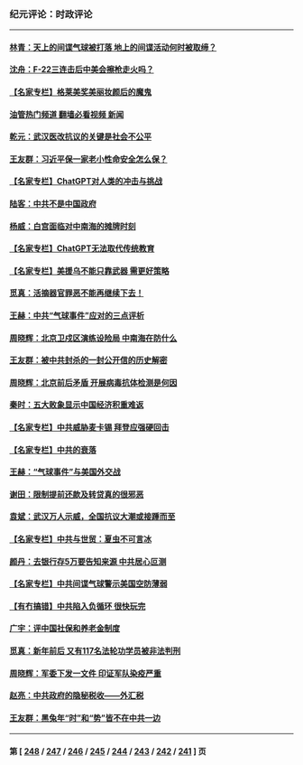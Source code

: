### 纪元评论：时政评论
---
#### [林青：天上的间谍气球被打落 地上的间谍活动何时被取缔？](../../pages/nsc1025/n13928539.md?02140330) 
#### [沈舟：F-22三连击后中美会擦枪走火吗？](../../pages/nsc1025/n13928511.md?02140330) 
#### [【名家专栏】格莱美奖美丽妆颜后的魔鬼](../../pages/nsc1025/n13928163.md?02140330) 
#### [油管热门频道 翻墙必看视频 新闻](ok?02140330)
#### [乾元：武汉医改抗议的关键是社会不公平](../../pages/nsc1025/n13928467.md?02140330) 
#### [王友群：习近平保一家老小性命安全怎么保？](../../pages/nsc1025/n13928422.md?02140330) 
#### [【名家专栏】ChatGPT对人类的冲击与挑战](../../pages/nsc1025/n13925475.md?02140330) 
#### [陆客：中共不是中国政府](../../pages/nsc1025/n13927762.md?02140330) 
#### [杨威：白宫面临对中南海的摊牌时刻](../../pages/nsc1025/n13927866.md?02140330) 
#### [【名家专栏】ChatGPT无法取代传统教育](../../pages/nsc1025/n13927127.md?02140330) 
#### [【名家专栏】美援乌不能只靠武器 需更好策略](../../pages/nsc1025/n13927643.md?02140330) 
#### [觅真：活摘器官罪恶不能再继续下去！](../../pages/nsc1025/n13927834.md?02140330) 
#### [王赫：中共“气球事件”应对的三点评析](../../pages/nsc1025/n13927749.md?02140330) 
#### [周晓辉：北京卫戍区演练设险局 中南海在防什么](../../pages/nsc1025/n13927649.md?02140330) 
#### [王友群：被中共封杀的一封公开信的历史解密](../../pages/nsc1025/n13927246.md?02140330) 
#### [周晓辉：北京前后矛盾 开展病毒抗体检测是何因](../../pages/nsc1025/n13927271.md?02140330) 
#### [秦时：五大败象显示中国经济积重难返](../../pages/nsc1025/n13927241.md?02140330) 
#### [【名家专栏】中共威胁麦卡锡 拜登应强硬回击](../../pages/nsc1025/n13927135.md?02140330) 
#### [【名家专栏】中共的衰落](../../pages/nsc1025/n13927124.md?02140330) 
#### [王赫：“气球事件”与美国外交战](../../pages/nsc1025/n13926812.md?02140330) 
#### [谢田：限制提前还款及转贷真的很邪恶](../../pages/nsc1025/n13926876.md?02140330) 
#### [袁斌：武汉万人示威，全国抗议大潮或接踵而至](../../pages/nsc1025/n13926865.md?02140330) 
#### [【名家专栏】中共与世贸：夏虫不可言冰](../../pages/nsc1025/n13924595.md?02140330) 
#### [颜丹：去银行存5万要告知来源 中共居心叵测](../../pages/nsc1025/n13926495.md?02140330) 
#### [【名家专栏】中共间谍气球警示美国空防薄弱](../../pages/nsc1025/n13926400.md?02140330) 
#### [【有冇搞错】中共陷入负循环 很快玩完](../../pages/nsc1025/n13926140.md?02140330) 
#### [广宇：评中国社保和养老金制度](../../pages/nsc1025/n13926290.md?02140330) 
#### [觅真：新年前后 又有117名法轮功学员被非法判刑](../../pages/nsc1025/n13926265.md?02140330) 
#### [周晓辉：军委下发一文件 印证军队染疫严重](../../pages/nsc1025/n13926191.md?02140330) 
#### [赵亮：中共政府的隐秘税收——外汇税](../../pages/nsc1025/n13925954.md?02140330) 
#### [王友群：黑兔年“时”和“势”皆不在中共一边](../../pages/nsc1025/n13925764.md?02140330) 

---
#### 第 [ [248](./248.md?02140330) / [247](./247.md?02140330) / [246](./246.md?02140330) / [245](./245.md?02140330) / [244](./244.md?02140330) / [243](./243.md?02140330) / [242](./242.md?02140330) / [241](./241.md?02140330) ] 页
